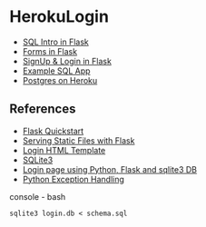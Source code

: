 # HerokuLogin

* [SQL Intro in Flask](https://github.com/eniompw/FlaskLogin/blob/master/first_db.py)
* [Forms in Flask](https://github.com/eniompw/FormsInFlask)
* [SignUp & Login in Flask](https://github.com/eniompw/FlaskLogin/blob/master/signup%26login.py)
* [Example SQL App](https://github.com/eniompw/FlaskLogin/blob/master/main.py)
* [Postgres on Heroku](https://github.com/eniompw/FlaskPostgres)

## References
* [Flask Quickstart](https://flask.palletsprojects.com/en/1.1.x/quickstart/)
* [Serving Static Files with Flask](https://stackabuse.com/serving-static-files-with-flask/)   
* [Login HTML Template](https://www.w3schools.com/howto/tryit.asp?filename=tryhow_css_login_form)   
* [SQLite3](https://github.com/smileboywtu/SQLite3)
* [Login page using Python, Flask and sqlite3 DB](https://gist.github.com/PolBaladas/07bfcdefb5c1c57cdeb5#how-to-guide) 
* [Python Exception Handling](https://www.programiz.com/python-programming/exception-handling)


console - bash  

    sqlite3 login.db < schema.sql
